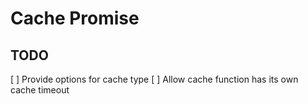 # Cache Promise #

## TODO ##

[ ] Provide options for cache type
[ ] Allow cache function has its own cache timeout
